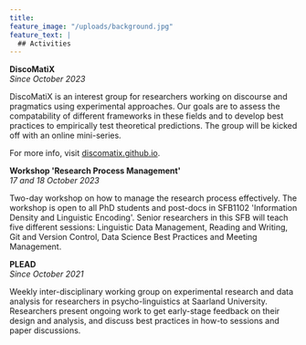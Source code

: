 ```yaml
---
title: 
feature_image: "/uploads/background.jpg"
feature_text: |
  ## Activities
---
```


**DiscoMatiX**\
*Since October 2023*

DiscoMatiX is an interest group for researchers working on discourse and pragmatics using experimental approaches. Our goals are to assess the compatability of different frameworks in these fields and to develop best practices to empirically test theoretical predictions. 
The group will be kicked off with an online mini-series.

For more info, visit [discomatix.github.io](https://discomatix.github.io).

**Workshop 'Research Process Management'**\
*17 and 18 October 2023*

Two-day workshop on how to manage the research process effectively. 
The workshop is open to all PhD students and post-docs in SFB1102 'Information Density and Linguistic Encoding'.
Senior researchers in this SFB will teach five different sessions: Linguistic Data Management, Reading and Writing, Git and Version Control, Data Science Best Practices and Meeting Management.

**PLEAD**\
*Since October 2021*

Weekly inter-disciplinary working group on experimental research and data analysis for researchers in psycho-linguistics at Saarland University.
Researchers present ongoing work to get early-stage feedback on their design and analysis, and discuss best practices in how-to sessions and paper discussions.

<!-- ## Post-graduate courses

*Coming soon.* -->

